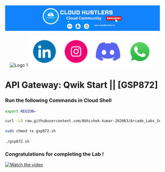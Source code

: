 
![API Gateway Banner](https://github.com/Abhiraj-1604/gcsbucket/blob/cd5a79c3b8251e85303f240c57d6a25411449897/channels4_banner.jpg)
<p align="center">
  <img src="https://imgur.com/9vYWriB" alt="Logo 1" width="100">
  <img src="https://raw.githubusercontent.com/Abhiraj-1604/gcsbucket/fb121d0584d5eb8e8f3afd11b1acaa75310b8dbe/gif/235294012-0a55e343-37ad-4b0f-924f-c8431d9d2483.gif" alt="Logo 2" width="100">
  <img src="https://raw.githubusercontent.com/Abhiraj-1604/gcsbucket/fb121d0584d5eb8e8f3afd11b1acaa75310b8dbe/gif/235294013-a33e5c43-a01c-43f6-b44d-a406d8b4ab75.gif" alt="Logo 3" width="100">
  <img src="https://raw.githubusercontent.com/Abhiraj-1604/gcsbucket/fb121d0584d5eb8e8f3afd11b1acaa75310b8dbe/gif/235294015-47144047-25ab-417c-af1b-6746820a20ff.gif" alt="Logo 4" width="100">
  <img src="https://raw.githubusercontent.com/Abhiraj-1604/gcsbucket/fb121d0584d5eb8e8f3afd11b1acaa75310b8dbe/gif/235294019-40007353-6219-4ec5-b661-b3c35136dd0b.gif" alt="Logo 5" width="100">
</p>




# API Gateway: Qwik Start || [GSP872]

### Run the following Commands in Cloud Shell

```bash
export REGION=
```

```bash
curl -LO raw.githubusercontent.com/Abhishek-kumar-202063/Arcade_Labs_Solutions/main/API%20Gateway%20Qwik%20Start/gsp872.sh

sudo chmod +x gsp872.sh

./gsp872.sh
```

### Congratulations for completing the Lab !

[![Watch the video](https://img.youtube.com/vi/ATIi1HbTyQc/0.jpg)](https://youtu.be/ATIi1HbTyQc?si=HS5O17FfsPBee12J)

